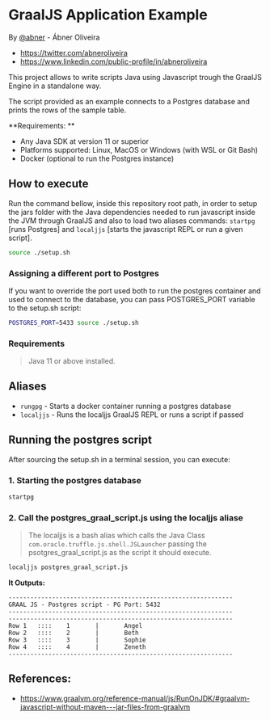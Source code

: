 # GraalJS Application Example

By [@abner](@abner) - Ábner Oliveira

* https://twitter.com/abneroliveira
* https://www.linkedin.com/public-profile/in/abneroliveira

This project allows to write scripts Java using Javascript
trough the GraalJS Engine in a standalone way.

The script provided as an example connects to a Postgres database and prints the rows of the sample table.

**Requirements: **

* Any Java SDK at version 11 or superior
* Platforms supported: Linux, MacOS or Windows (with WSL or Git Bash)
* Docker (optional to run the Postgres instance)

## How to execute

Run the command bellow, inside this repository root path, in order to setup the jars folder with the Java dependencies needed to run javascript inside the JVM through GraalJS and also to load two aliases commands: `startpg` [runs Postgres] and `localjjs` [starts the javascript REPL or run a given script].


```bash
source ./setup.sh
```

### Assigning a different port to Postgres

If you want to override the port used both to run the postgres container and used to connect to the database, you can pass
POSTGRES_PORT variable to the setup.sh script:

```bash
POSTGRES_PORT=5433 source ./setup.sh
```

### Requirements

> Java 11 or above installed.

## Aliases

* `rungpg`  - Starts a docker container running a postgres  database
* `localjjs` - Runs the localjjs GraalJS REPL or runs a script if passed



## Running the postgres script

After sourcing the setup.sh in a terminal session, you can execute:

### 1. Starting the postgres database

```bash
startpg
```

### 2. Call the postgres_graal_script.js using the localjjs aliase

> The localjjs is a bash alias which calls the Java Class `com.oracle.truffle.js.shell.JSLauncher` passing the psotgres_graal_script.js as the
script it should execute.


```bash
localjjs postgres_graal_script.js
```

**It Outputs:**

```
--------------------------------------------------------------
GRAAL JS - Postgres script - PG Port: 5432
--------------------------------------------------------------
--------------------------------------------------------------
Row 1   ::::    1       |       Angel
Row 2   ::::    2       |       Beth
Row 3   ::::    3       |       Sophie
Row 4   ::::    4       |       Zeneth
--------------------------------------------------------------
```
## References:

* https://www.graalvm.org/reference-manual/js/RunOnJDK/#graalvm-javascript-without-maven---jar-files-from-graalvm
